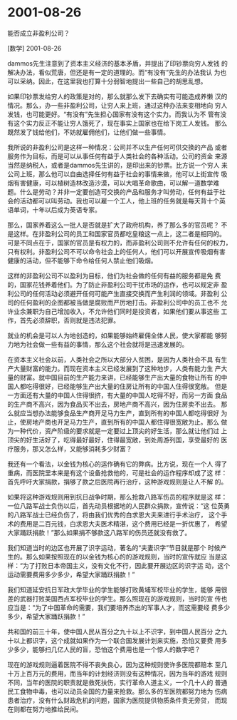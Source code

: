 # 2001-08-26

能否成立非盈利公司？ 

[数学] 2001-08-26

dammos先生注意到了资本主义经济的基本矛盾，并提出了印钞票向穷人发钱 的解决办法，看似荒唐，但还是有一定的道理的。而“有没有”先生的办法我认 为也可以采纳。因此，在这里我也打算十分弱智地提出一些自己的胡思乱想。

如果印钞票发给穷人的政策是对的，那么就那么发下去确实有可能造成养懒 汉的情况。那么，办一些非盈利公司，让穷人来上班，通过这种办法来变相地向 穷人发钱，也可能更好。“有没有”先生担心国家有没有这个实力。而我认为不 管有没有这个实力反正不能让穷人饿死了，现在事实上国家也在给下岗工人发钱。 那么既然发了钱给他们，不妨就雇佣他们，让他们做一些事情。

我所说的非盈利公司是这样一种情况：公司并不以生产任何可供交换的产品 或者服务作为目标，而是可以从事任何有益于人类社会的各种活动。公司的资金 来源当然是纳税人，或者是dammos先生讲的，是印出来的钞票。比方说一个穷人 来公司上班，那么他可以自由选择任何有益于社会的事情来做，他可以上街宣传 吸烟有害健康，可以植树造林改造沙漠，可以大唱革命歌曲，可以解一道数学难 题。什么是劳动？并非一定要创造可交换的产品和服务才叫劳动，任何有益于社 会的活动都可以叫劳动。我也可以雇一个工人，他上班的任务就是每天背十个英 语单词，十年以后成为英语专家。

那么，国家养着这么一批人是否就是扩大了政府机构，养了那么多的官员呢？ 不是这样。在非盈利公司的员工和国家官员都吃皇粮这一点上，这二者是相同的。 可是不同点在于，国家的官员是有权力的，而非盈利公司则不允许有任何的权力， 只有权利。非盈利公司不可以命令社会上的任何人，他们可以开展宣传吸烟有害 健康的活动，但不能够下命令给任何人禁止他们吸烟。

这样的非盈利公司不以盈利为目标，他们为社会做的任何有益的服务都是免 费的，国家花钱养着他们。为了防止非盈利公司干扰市场的运作，也可以规定非 盈利公司的任何活动必须避开任何可能产生直接交换而产生利润的领域。非盈利 公司的任何盈利的企图都被当做是腐败而严厉地打击。非盈利公司中的员工也不 允许业余兼职为自己增加收入，不允许他们同时是投资者，如果他们要从事这些 工作，首先必须辞职，否则就是违法犯罪。

就业的机会是可以人为地创造的，如果能够始终雇佣全体人民，使大家都能 够努力地为社会做一些有益的事情，那么这个社会就将是迅速发展的。

在资本主义社会以前，人类社会之所以大部分人贫困，是因为人类社会不具 有生产大量财富的能力。而现在资本主义已经发展到了这种地步，人类有能力生 产大量的财富。就中国目前的生产能力来讲，已经能够生产出大量的食物让所有 的中国人都吃得很好，已经能够生产出大量的住房让所有的中国人住得很宽敞。 但是一方面还有大量的中国人住得很挤，有大量的中国人吃得不好，而另一方面 食品的生产商不高兴，因为食品买不出去，房地产商不高兴，因为住房卖不出去。 那么就应当想办法能够食品生产商开足马力生产，直到所有的中国人都吃得很好 为止，使房地产商也开足马力生产，直到所有的中国人都住得很宽敞为止。那么 做为一种代价，资产阶级的要求就是一定要过上顶尖的好生活，那么就让他们过 上顶尖的好生活好了，吃得最好最好，住得最宽敞，到处周游列国，享受最好的 医疗服务，那又怎么样，又能够消耗多少财富？

我还有一个看法，以金钱为核心的运作确有它的弊病。比方说，现在一个人 得了重病，而医院里本来是有这个设备抢救他的，可是社会的运作程序却成了这 样：首先呼吁大家捐款，捐够了款之后医院再行治疗，这种游戏规则是让人不解 的。

如果将这种游戏规则用到抗日战争时期，那么抢救八路军伤员的程序就是这 样：一位八路军战士负伤以后，首先动员根据地的人民群众捐款，宣传说：“这 位英勇的八路军战士已经负伤了，将由我们优秀的白求恩大夫来进行手术治疗， 这个手术的费用是二百元钱，白求恩大夫医术精湛，这个费用已经是一折优惠了， 希望大家踊跃捐款！”那么如果捐不够款这八路军的伤员还就没有救了。

我们知道当时的边区也开展了识字运动，著名的“夫妻识字”节目就是那个 时候产生的。那么如果按照现在的以金钱为核心的的游戏规则，当时的宣传就应 当是这样：“为了打败日本帝国主义，没有文化不行，因此要开展边区的识字运 动，这个运动需要费用多少多少，希望大家踊跃捐款！”

我们知道延安抗日军政大学毕业的学生能够打败黄埔军校毕业的学生，能够 用很差的武器打败美国西点军校毕业的学生。那么照现在的游戏规则，当时的宣 传也应当是：“为了中国革命的需要，我们要培养杰出的军事人才，而这需要经 费多少多少，希望大家踊跃捐款！”

共和国的前三十年，使中国人民从百分之九十以上不识字，到中国人民百分 之九十以上都识字，这个成就如果作为一个联合国发展计划来实施，恐怕又要费 用多少多少，能够扫几亿人民的盲，恐怕这个费用也是一个惊人的数字吧？

现在的游戏规则逼着医院不得不丧失良心，因为这种规则使许多医院都赔本 至几十万上百万元的费用，而当年的计划经济则没有这种情况，因为当年的游戏 规则不同，当年的医院的职责就是救死扶伤，实行革命人道主义，一个几十人的 普通民工食物中毒，也可以动员全国的力量来抢救。那么多的军医院都努力地为 伤病患者治疗，没有什么财政危机的问题，国家为医院提供物质条件责无旁贷， 而现在则都在努力地推给民间。
